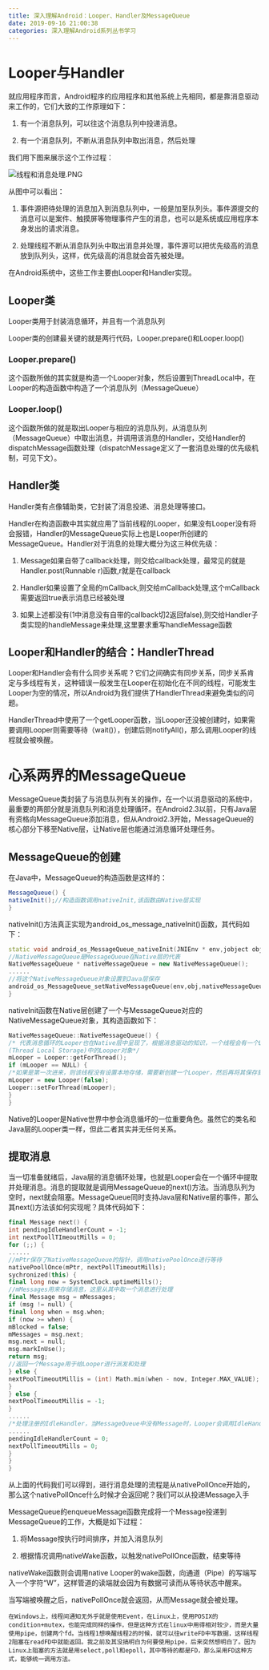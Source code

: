 ```yaml
---
title: 深入理解Android：Looper、Handler及MessageQueue
date: 2019-09-16 21:00:38
categories: 深入理解Android系列丛书学习
---
```


# Looper与Handler

就应用程序而言，Android程序的应用程序和其他系统上先相同，都是靠消息驱动来工作的，它们大致的工作原理如下：

1. 有一个消息队列，可以往这个消息队列中投递消息。

2. 有一个消息队列，不断从消息队列中取出消息，然后处理

我们用下图来展示这个工作过程：

![线程和消息处理.PNG](https://i.loli.net/2019/09/16/rV2hZpR1Lv3A9OJ.png)

从图中可以看出：

1. 事件源把待处理的消息加入到消息队列中，一般是加至队列头。事件源提交的消息可以是案件、触摸屏等物理事件产生的消息，也可以是系统或应用程序本身发出的请求消息。

2. 处理线程不断从消息队列头中取出消息并处理，事件源可以把优先级高的消息放到队列头，这样，优先级高的消息就会首先被处理。

在Android系统中，这些工作主要由Looper和Handler实现。

## Looper类

Looper类用于封装消息循环，并且有一个消息队列

Looper类的创建最关键的就是两行代码，Looper.prepare()和Looper.loop()

### Looper.prepare()

这个函数所做的其实就是构造一个Looper对象，然后设置到ThreadLocal中，在Looper的构造函数中构造了一个消息队列（MessageQueue）

### Looper.loop()

这个函数所做的就是取出Looper与相应的消息队列，从消息队列（MessageQueue）中取出消息，并调用该消息的Handler，交给Handler的dispatchMessage函数处理（dispatchMessage定义了一套消息处理的优先级机制，可见下文）。

## Handler类

Handler类有点像辅助类，它封装了消息投递、消息处理等接口。

Handler在构造函数中其实就应用了当前线程的Looper，如果没有Looper没有将会报错，Handler的MessageQueue实际上也是Looper所创建的MessageQueue。Handler对于消息的处理大概分为这三种优先级：

1. Message如果自带了callback处理，则交给callback处理，最常见的就是Handler.post(Runnable r)函数,r就是在callback

2. Handler如果设置了全局的mCallback,则交给mCallback处理,这个mCallback需要返回true表示消息已经被处理

3. 如果上述都没有(1中消息没有自带的callback切2返回false),则交给Handler子类实现的handleMessage来处理,这里要求重写handleMessage函数

## Looper和Handler的结合：HandlerThread

Looper和Handler会有什么同步关系呢？它们之间确实有同步关系，同步关系肯定与多线程有关，这种错误一般发生在Looper在初始化在不同的线程，可能发生Looper为空的情况，所以Android为我们提供了HandlerThread来避免类似的问题。

HandlerThread中使用了一个getLooper函数，当Looper还没被创建时，如果需要调用Looper则需要等待（wait()），创建后则notifyAll()，那么调用Looper的线程就会被唤醒。

# 心系两界的MessageQueue

MessageQueue类封装了与消息队列有关的操作，在一个以消息驱动的系统中，最重要的两部分就是消息队列和消息处理循环。在Android2.3以前，只有Java层有资格向MessageQueue添加消息，但从Android2.3开始，MessageQueue的核心部分下移至Native层，让Native层也能通过消息循环处理任务。

## MessageQueue的创建

在Java中，MessageQueue的构造函数是这样的：

```java
MessageQueue() {
nativeInit();//构造函数调用nativeInit,该函数由Native层实现
}
```

nativeInit()方法真正实现为android_os_message_nativeInit()函数，其代码如下：

```cpp
static void android_os_MessageQueue_nativeInit(JNIEnv * env,jobject obj) {
//NativeMessageQueue是MessageQueue在Native层的代表
NativeMessageQueue * nativeMessageQueue = new NativeMessageQueue();
......
//将这个NativeMessageQueue对象设置到Java层保存
android_os_MessageQueue_setNativeMessageQueue(env,obj,nativeMessageQueue);
}
```

nativeInit函数在Native层创建了一个与MessageQueue对应的NativeMessageQueue对象，其构造函数如下：

```cpp
NativeMessageQueue::NativeMessageQueue() {
/* 代表消息循环的Looper也在Native层中呈现了，根据消息驱动的知识，一个线程会有一个Looper来处理消息队列中的消息。下面一行的调用就是取得保存在线程本地存储空间
(Thread Local Storage)中的Looper对象*/
mLooper = Looper::getForThread();
if (mLooper == NULL) {
/*如果是第一次进来，则该线程没有设置本地存储，需要新创建一个Looper，然后再将其保存到TLS中，这是很常见的一种以线程为单位的单例模式*/
mLooper = new Looper(false);
Looper::setForThread(mLooper);
}
}
```

Native的Looper是Native世界中参会消息循坏的一位重要角色。虽然它的类名和Java层的Looper类一样，但此二者其实并无任何关系。

## 提取消息

当一切准备就绪后，Java层的消息循环处理，也就是Looper会在一个循环中提取并处理消息。消息的提取就是调用MessageQueue的next()方法。当消息队列为空时，next就会阻塞。MessageQueue同时支持Java层和Native层的事件，那么其next()方法该如何实现呢？具体代码如下：

```cpp
final Message next() {
int pendingIdleHandlerCount = -1;
int nextPoollTImeoutMills = 0;
for (;;) {
......
//mPtr保存了NativeMessageQueue的指针，调用nativePoolOnce进行等待
nativePoollOnce(mPtr, nextPollTimeoutMills);
sychronized(this) {
final long now = SystemClock.uptimeMills();
//mMessages用来存储消息，这里从其中取一个消息进行处理
final Message msg = mMessages;
if (msg != null) {
final long when = msg.when;
if (now >= when) {
mBlocked = false;
mMessages = msg.next;
msg.next = null;
msg.markInUse();
return msg;
//返回一个Message用于给Looper进行派发和处理
} else {
nextPoolTimeoutMillis = (int) Math.min(when - now, Integer.MAX_VALUE);
}
} else {
nextPoolTimeoutMillis = -1;
}
......
/*处理注册的IdleHandler，当MessageQueue中没有Message时，Looper会调用IdleHandler做一些工作，例如垃圾回收等*/
......
pendingIdleHandlerCount = 0;
nextPollTimeoutMills = 0;
}
}
}
```

从上面的代码我们可以得到，进行消息处理的流程是从nativePollOnce开始的，那么这个nativePollOnce什么时候才会返回呢？我们可以从投递Message入手


MessageQueue的enqueueMessage函数完成将一个Message投递到MessageQueue的工作，大概是如下过程：

1. 将Message按执行时间排序，并加入消息队列

2. 根据情况调用nativeWake函数，以触发nativePollOnce函数，结束等待

nativeWake函数则会调用native Looper的wake函数，向通道（Pipe）的写端写入一个字符“W”，这样管道的读端就会因为有数据可读而从等待状态中醒来。

当写端被唤醒之后，nativePollOnce就会返回，从而Message就会被处理。

```
在Windows上，线程间通知无外乎就是使用Event，在Linux上，使用POSIX的condition+mutex，也能完成同样的操作，但是这种方式在linux中用得相对较少，而是大量使用pipe，创建两个fd。当线程1想唤醒线程2的时候，就可以往writeFD中写数据，这样线程2阻塞在readFD中就能返回。我之前及其没搞明白为何要使用pipe，后来突然想明白了。因为Linux上阻塞的方法就是用select,poll和epoll，其中等待的都是FD，那么采用FD这种方式，能够统一调用方法。 
```




